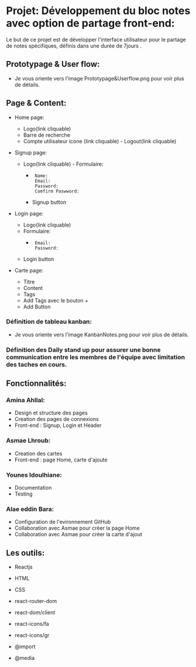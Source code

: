 
# Projet: Développement du bloc notes avec option de partage front-end:
Le but de ce projet est de développer l'interface utilisateur pour le partage de notes spécifiques, définis dans une durée de 7jours .

## Prototypage & User flow: 
- Je vous oriente vers l'image Prototypage&Userflow.png pour voir plus de détails.  

## Page & Content:
- Home page:  
     - Logo(link cliquable)
     - Barre de recherche 
     - Compte utilisateur icone (link cliquable)
      - Logout(link cliquable)

- Signup page: 
     - Logo(link cliquable)
      - Formulaire:  
        -      Name:
               Email:
               Password:
               Comfirm Paswword:
       - Signup button

- Login page:
    - Logo(link cliquable)
    - Formulaire: 
        -      Email:
               Password:
     - Login button
- Carte page: 
   - Titre
   - Content
   - Tags
   - Add Tags avec le bouton +
   - Add Button

### Définition de tableau kanban:
- Je vous oriente vers l'image KanbanNotes.png pour voir plus de détails.

### Définition des Daily stand up pour assurer une bonne communication entre les membres de l'équipe avec limitation des taches en cours.

## Fonctionnalités:

### Amina Ahllal: 
- Design et structure des pages
- Creation des pages de connexions
- Front-end : Signup, Login et Header

### Asmae Lhroub:
- Creation des cartes
- Front-end : page Home, carte d'ajoute

### Younes Idoulhiane:
- Documentation
- Testing

### Alae eddin Bara:
- Configuration de l'evironnement GitHub
- Collaboration avec Asmae pour créer la page Home
- Collaboration avec Asmae pour créer la carte d'ajout

## Les outils:

- Reactjs

- HTML

- CSS

- react-router-dom

- react-dom/client

- react-icons/fa

- react-icons/gr

- @import

- @media
